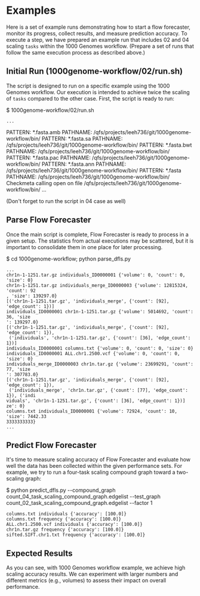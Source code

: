 
Examples
===============================================================================

Here is a set of example runs demonstrating how to start a flow forecaster, monitor its progress, collect results, and measure prediction accuracy. To execute a step, we have prepared an example run that includes 02 and 04 scaling `tasks` within the 1000 Genomes workflow. (Prepare a set of runs that follow the same execution process as described above.)


Initial Run (1000genome-workflow/02/run.sh)
-------------------------------------------------------------------------------

The script is designed to run on a specific example using the 1000 Genomes workflow. Our execution is intended to achieve twice the scaling of `tasks` compared to the other case. First, the script is ready to run:

  $ 1000genome-workflow/02/run.sh

    ...
    
PATTERN: *.fasta.amb PATHNAME: /qfs/projects/leeh736/git/1000genome-workflow/bin/<frozen importlib._bootstrap_external>
PATTERN: *.fasta.sa PATHNAME: /qfs/projects/leeh736/git/1000genome-workflow/bin/<frozen importlib._bootstrap_external>
PATTERN: *.fasta.bwt PATHNAME: /qfs/projects/leeh736/git/1000genome-workflow/bin/<frozen importlib._bootstrap_external>
PATTERN: *.fasta.pac PATHNAME: /qfs/projects/leeh736/git/1000genome-workflow/bin/<frozen importlib._bootstrap_external>
PATTERN: *.fasta.ann PATHNAME: /qfs/projects/leeh736/git/1000genome-workflow/bin/<frozen importlib._bootstrap_external>
PATTERN: *.fasta PATHNAME: /qfs/projects/leeh736/git/1000genome-workflow/bin/<frozen importlib._bootstrap_external>
Checkmeta calling open on file /qfs/projects/leeh736/git/1000genome-workflow/bin/<frozen importlib._bootstrap_external>
    ...


(Don't forget to run the script in 04 case as well)


Parse Flow Forecaster
-------------------------------------------------------------------------------

Once the main script is complete, Flow Forecaster is ready to process in a given setup. The statistics from actual executions may be scattered, but it is important to consolidate them in one place for later processing.

  $ cd 1000genome-workflow; python parse_dfls.py

    ... 
    chr1n-1-1251.tar.gz individuals_ID0000001 {'volume': 0, 'count': 0, 'size': 0}
    chr1n-1-1251.tar.gz individuals_merge_ID0000003 {'volume': 12815324, 'count': 92
    , 'size': 139297.0}
    [('chr1n-1-1251.tar.gz', 'individuals_merge', {'count': [92], 'edge_count': 1})]
    individuals_ID0000001 chr1n-1-1251.tar.gz {'volume': 5014692, 'count': 36, 'size
    ': 139297.0}
    [('chr1n-1-1251.tar.gz', 'individuals_merge', {'count': [92], 'edge_count': 1}),
     ('individuals', 'chr1n-1-1251.tar.gz', {'count': [36], 'edge_count': 1})]
    individuals_ID0000001 columns.txt {'volume': 0, 'count': 0, 'size': 0}
    individuals_ID0000001 ALL.chr1.2500.vcf {'volume': 0, 'count': 0, 'size': 0}
    individuals_merge_ID0000003 chr1n.tar.gz {'volume': 23699291, 'count': 77, 'size
    ': 307783.0}
    [('chr1n-1-1251.tar.gz', 'individuals_merge', {'count': [92], 'edge_count': 1}),
     ('individuals_merge', 'chr1n.tar.gz', {'count': [77], 'edge_count': 1}), ('indi
    viduals', 'chr1n-1-1251.tar.gz', {'count': [36], 'edge_count': 1})]
    ze': 0}
    columns.txt individuals_ID0000001 {'volume': 72924, 'count': 10, 'size': 7442.33
    3333333333}
    ...



Predict Flow Forecaster
-------------------------------------------------------------------------------

It's time to measure scaling accuracy of Flow Forecaster and evaluate how well the data has been collected within the given performance sets. For example, we try to run a four-task scaling compound graph toward a two-scaling graph:

   $  python predict_dfls.py --compound_graph count_04_task_scaling_compound_graph.edgelist --test_graph count_02_task_scaling_compound_graph.edgelist --factor 1

    columns.txt individuals {'accuracy': [100.0]}
    columns.txt frequency {'accuracy': [100.0]}
    ALL.chr1.2500.vcf individuals {'accuracy': [100.0]}
    chr1n.tar.gz frequency {'accuracy': [100.0]}
    sifted.SIFT.chr1.txt frequency {'accuracy': [100.0]} 


Expected Results
-------------------------------------------------------------------------------

As you can see, with 1000 Genomes workflow example, we achieve high scaling accuracy results. We can experiment with larger numbers and different metrics (e.g., volumes) to assess their impact on overall performance.

